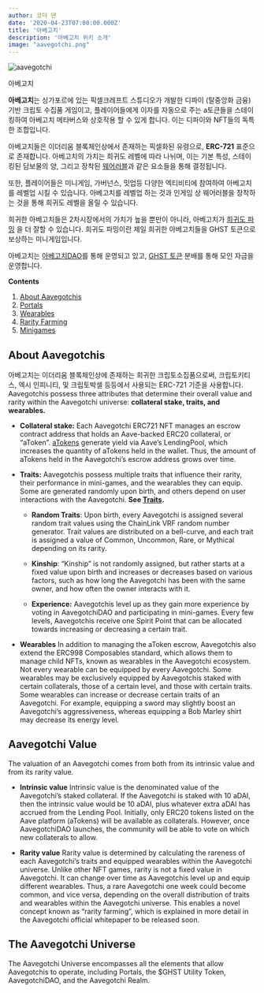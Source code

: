 ```yaml
---
author: 코더 댄
date: '2020-04-23T07:00:00.000Z'
title: '아베고치'
description: '아베고치 위키 소개'
image: "aavegotchi.png"
---
```


<div class="headerImageContainer">
<img class="headerImage" src="/aavegotchi.png" alt="aavegotchi" />
<p class="headerImageText">아베고치</p>
</div>

**아베고치**는 싱가포르에 있는 픽셀크레프트 스튜디오가 개발한 디파이 (탈중앙화 금융) 기반 크립토 수집품 게임이고, 플레이어들에게 이자를 자동으로 주는 a토큰들을 스테이킹하여 아베고치 메타버스와 상호작용 할 수 있게 합니다. 이는 디파이와 NFT들의 독특한 조합입니다.

아베고치들은 이더리움 블록체인상에서 존재하는 픽셀화된 유령으로, **ERC-721** 표준으로 존재합니다. 아베고치의 가치는 희귀도 레벨에 따라 나뉘며, 이는 기본 특성, 스테이킹된 담보물의 양, 그리고 장착된 [웨어러블](https://wiki.aavegotchi.com/wearables)과 같은 요소들을 통해 결정됩니다.

또한, 플레이어들은 미니게임, 가버넌스, 밋업등 다양한 엑티비티에 참여하여 아베고치를 레벨업 시킬 수 있습니다. 아베고치를 레벨업 하는 것과 인게임 상 웨어러블을 장착하는 것을 통해 희귀도 레벨을 올릴 수 있습니다.

희귀한 아베고치들은 2차시장에서의 가치가 높을 뿐만이 아니라, 아베고치가 [희귀도 파밍](https://wiki.aavegotchi.com/rarity-farming) 을 더 잘할 수 있습니다. 희귀도 파밍이란 제일 희귀한 아베고치들을 GHST 토큰으로 보상하는 미니게임입니다.

아베고치는 [아베고치DAO](https://wiki.aavegotchi.com/dao)를 통해 운영되고 있고, [GHST 토큰](https://wiki.aavegotchi.com/ghst) 분배를 통해 모인 자금을 운영합니다.

<div class="contentsBox">

**Contents**

<ol>
<li><a href=#about-aavegotchis>About Aavegotchis</a></li>
<li><a href=#portals>Portals</a></li>
<li><a href=#wearables>Wearables</a></li>
<li><a href=#rarity-farming>Rarity Farming</a></li>
<li><a href=#minigames>Minigames</a></li>
</ol>

</div>

## About Aavegotchis
아베고치는 이더리움 블록체인상에 존재하는 희귀한 크립토소집품으로써, 크립토키티스, 엑시 인피니티, 및 크립토박셀 등등에서 사용되는 ERC-721 기준을 사용합니다. Aavegotchis possess three attributes that determine their overall value and rarity within the Aavegotchi universe: **collateral stake, traits, and wearables.**

*  **Collateral stake:** Each Aavegotchi ERC721 NFT manages an escrow contract address that holds an Aave-backed ERC20 collateral, or “aToken”. [aTokens](https://wiki.aavegotchi.com/atokens) generate yield via Aave’s LendingPool, which increases the quantity of aTokens held in the wallet. Thus, the amount of aTokens held in the Aavegotchi’s escrow address grows over time.


*  **Traits:** Aavegotchis possess multiple traits that influence their rarity, their performance in mini-games, and the wearables they can equip. Some are generated randomly upon birth, and others depend on user interactions with the Aavegotchi. **See [Traits](https://wiki.aavegotchi.com/traits).**

    * **Random Traits**: Upon birth, every Aavegotchi is assigned several random trait values using the ChainLink VRF random number generator. Trait values are distributed on a bell-curve, and each trait is assigned a value of Common, Uncommon, Rare, or Mythical depending on its rarity.

    *  **Kinship**: “Kinship” is not randomly assigned, but rather starts at a fixed value upon birth and increases or decreases based on various factors, such as how long the Aavegotchi has been with the same owner, and how often the owner interacts with it.

    *  **Experience:** Aavegotchis level up as they gain more experience by voting in AavegotchiDAO and participating in mini-games. Every few levels, Aavegotchis receive one Spirit Point that can be allocated towards increasing or decreasing a certain trait.

* **Wearables** In addition to managing the aToken escrow, Aavegotchis also extend the ERC998 Composables standard, which allows them to manage child NFTs, known as wearables in the Aavegotchi ecosystem. Not every wearable can be equipped by every Aavegotchi. Some wearables may be exclusively equipped by Aavegotchis staked with certain collaterals, those of a certain level, and those with certain traits. Some wearables can increase or decrease certain traits of an Aavegotchi. For example, equipping a sword may slightly boost an Aavegotchi’s aggressiveness, whereas equipping a Bob Marley shirt may decrease its energy level.

## Aavegotchi Value
The valuation of an Aavegotchi comes from both from its intrinsic value and from its rarity value.

* **Intrinsic value** Intrinsic value is the denominated value of the Aavegotchi’s staked collateral. If the Aavegotchi is staked with 10 aDAI, then the intrinsic value would be 10 aDAI, plus whatever extra aDAI has accrued from the Lending Pool. Initially, only ERC20 tokens listed on the Aave platform (aTokens) will be available as collaterals. However, once AavegotchiDAO launches, the community will be able to vote on which new collaterals to allow.

* **Rarity value** Rarity value is determined by calculating the rareness of each Aavegotchi’s traits and equipped wearables within the Aavegotchi universe. Unlike other NFT games, rarity is not a fixed value in Aavegotchi. It can change over time as Aavegotchis level up and equip different wearables. Thus, a rare Aavegotchi one week could become common, and vice versa, depending on the overall distribution of traits and wearables within the Aavegotchi universe. This enables a novel concept known as “rarity farming”, which is explained in more detail in the Aavegotchi official whitepaper to be released soon.

## The Aavegotchi Universe
The Aavegotchi Universe encompasses all the elements that allow Aavegotchis to operate, including Portals, the $GHST Utility Token, AavegotchiDAO, and the Aavegotchi Realm.


